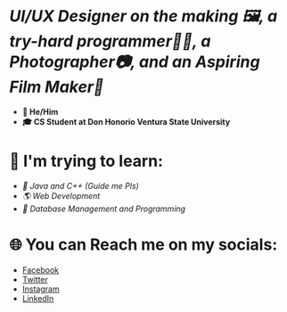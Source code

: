 # ***UI/UX Designer on the making 🖼, a try-hard programmer👩‍💻, a Photographer📷, and an Aspiring Film Maker🎥***


- **🧑 He/Him**
- **🎓 CS Student at Don Honorio Ventura State University**

# 🌿 I'm trying to learn: 

- *💾 Java and C++ (Guide me Pls)*
- *🌎  Web Development*
- *📂 Database Management and Programming*


# 🌐 You can Reach me on my socials: 

- [Facebook](http://fb.com/subalouis)
- [Twitter](http://twitter.com/subalouis)
- [Instagram](http://instagram.com/louissuba)
- [LinkedIn](http://linkedin.com/in/subalouis)

